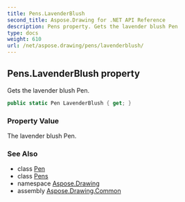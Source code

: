 ```yaml
---
title: Pens.LavenderBlush
second_title: Aspose.Drawing for .NET API Reference
description: Pens property. Gets the lavender blush Pen
type: docs
weight: 610
url: /net/aspose.drawing/pens/lavenderblush/
---
```

## Pens.LavenderBlush property

Gets the lavender blush Pen.

```csharp
public static Pen LavenderBlush { get; }
```

### Property Value

The lavender blush Pen.

### See Also

* class [Pen](../../pen/)
* class [Pens](../)
* namespace [Aspose.Drawing](../../pens/)
* assembly [Aspose.Drawing.Common](../../../)


